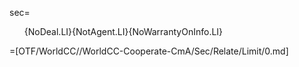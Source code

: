 sec=<ol>{NoDeal.LI}{NotAgent.LI}{NoWarrantyOnInfo.LI}</ol>

=[OTF/WorldCC//WorldCC-Cooperate-CmA/Sec/Relate/Limit/0.md]
